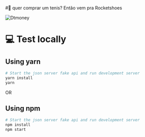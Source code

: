 #🍳 quer comprar um tenis? Então vem pra Rocketshoes

![Dtmoney](captures/web.PNG)

# 💻 Test locally

## Using yarn
```sh
# Start the json server fake api and run development server
yarn install
yarn
```
OR

## Using npm
```sh
# Start the json server fake api and run development server
npm install
npm start
```


